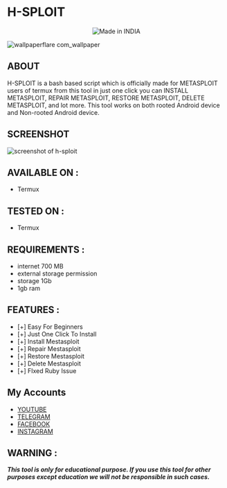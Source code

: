 # H-SPLOIT

<p align="center">
<img title="Made in INDIA" src="https://img.shields.io/badge/MADE%20IN-INDIA-SCRIPT?colorA=%23ff8100&colorB=%23017e40&colorC=%23ff0000&style=for-the-badge">

![wallpaperflare com_wallpaper](https://user-images.githubusercontent.com/67777622/125593635-eab289be-2e0d-47d3-b9ad-f96a36ef1729.jpg)  
  
## ABOUT
  
H-SPLOIT is a bash based script which is officially made for METASPLOIT users of termux from this tool in just one click you can INSTALL METASPLOIT, REPAIR METASPLOIT, RESTORE METASPLOIT, DELETE METASPLOIT, and lot more. This tool works on both rooted Android device and Non-rooted Android device.

## SCREENSHOT

![screenshot of h-sploit](https://user-images.githubusercontent.com/67777622/137765984-375229d2-8ac9-4cf3-a7f7-56f9ef5632c7.png) 
 
## AVAILABLE ON :

* Termux

## TESTED ON :


* Termux

## REQUIREMENTS :
* internet 700 MB
* external storage permission
* storage 1Gb
* 1gb ram

## FEATURES :
* [+] Easy For Beginners
* [+] Just One Click To Install
* [+] Install Mestasploit
* [+] Repair Mestasploit
* [+] Restore Mestasploit
* [+] Delete Mestasploit
* [+] FIxed Ruby Issue

## My Accounts
* [YOUTUBE](https://www.youtube.com/c/TECHNOAGY)
* [TELEGRAM]()
* [FACEBOOK](https://www.facebook.com)
* [INSTAGRAM](https://www.instagram.com/het.hack/)
  
## WARNING : 
***This tool is only for educational purpose. If you use this tool for other purposes except education we will not be responsible in such cases.***

